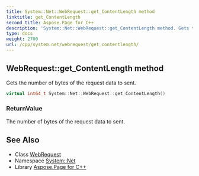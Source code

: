 ```yaml
---
title: System::Net::WebRequest::get_ContentLength method
linktitle: get_ContentLength
second_title: Aspose.Page for C++
description: 'System::Net::WebRequest::get_ContentLength method. Gets the number of bytes of the request data to sent in C++.'
type: docs
weight: 2700
url: /cpp/system.net/webrequest/get_contentlength/
---
```

## WebRequest::get_ContentLength method


Gets the number of bytes of the request data to sent.

```cpp
virtual int64_t System::Net::WebRequest::get_ContentLength()
```


### ReturnValue

The number of bytes of the request data to sent.

## See Also

* Class [WebRequest](../)
* Namespace [System::Net](../../)
* Library [Aspose.Page for C++](../../../)
